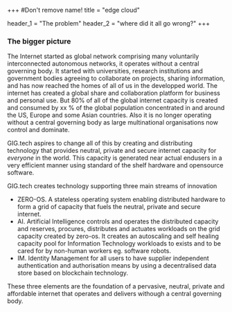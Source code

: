 +++
#Don't remove name!
title = "edge cloud"

header_1 = "The problem"
header_2 = "where did it all go wrong?"
+++

### The bigger picture ###

The Internet started as global network comprising many voluntarily interconnected autonomous networks, it operates without a central governing body.  It started with universities, research institutions and government bodies agreeing to collaborate on projects, sharing information, and has now reached the homes of all of us in the developped world.  The internet has created a global share and collaboration platform for business and personal use. But 80% of all of the global internet capacity is created and consumed by xx % of the global population concentrated in and around the US, Europe and some Asian countries.  Also it is no longer operating without a central governing body as large multinational organisations now control and dominate.


GIG.tech aspires to change all of this by creating and distributing technology that provides neutral, private and secure internet capacity for _everyone_ in the world.  This capacity is generated near actual endusers in a very efficient manner using standard of the shelf hardware and opensource software.


GIG.tech  creates technology supporting three main streams of innovation

- ZERO-OS.  A stateless  operating system enabling distributed hardware to form a grid of capacity that fuels the neutral, private and secure internet.
- AI. Artificial Intelligence controls and operates the distributed capacity and reserves, procures, distributes and actuates workloads on the grid capacity created by zero-os. It creates an autoscaling and self healing capacity pool for Information Technology workloads to exists and to be cared for by non-human workers eg. software robots.
- IM. Identity Management for all users to have supplier independent authentication and authorisation means by using a decentralised data store based on blockchain technology.

These three elements are the foundation of a pervasive, neutral, private and affordable internet that operates and delivers withough a central governing body.
